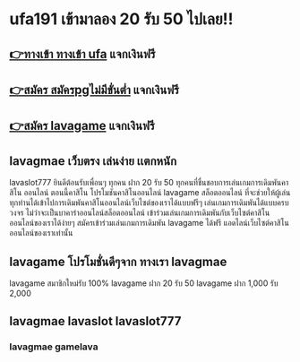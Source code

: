 
# ufa191  เข้ามาลอง 20 รับ 50 ไปเลย!!
 
## [👉ทางเข้า ทางเข้า ufa](https://www.lava123plus.com/) แจกเงินฟรี
## [👉สมัคร สมัครpgไม่มีขั่นต่ำ](https://www.lava123plus.com/) แจกเงินฟรี
## [👉สมัคร lavagame](https://www.lava123plus.com/) แจกเงินฟรี
 
## lavagmae เว็บตรง เล่นง่าย เเตกหนัก 
lavaslot777 ยินดีต้อนรับเพื่อนๆ ทุกคน ฝาก 20 รับ 50  ทุกคนที่ชื่นชอบการเล่นเกมการเดิมพันคาสิโน ออนไลน์ ตอนนี้คาสิโน โปรโมชันคาสิโนออนไลน์ lavagame สล็อตออนไลน์ ที่จะช่วยให้ผู้เล่นทุกท่านได้เข้าไปการเดิมพันคาสิโนออนไลน์เว็บไซต์ของเราได้แบบฟรีๆ เล่นเกมการเดิมพันได้แบบครบวงจร ไม่ว่าจะเป็นบาคาร่าออนไลน์สล็อตออนไลน์ เข้าร่วมเล่นเกมการเดิมพันกับเว็บไซต์คาสิโนออนไลน์ของเราได้ง่ายๆ สมัครเข้าร่วมเล่นเกมการเดิมพัน lavagame ได้ฟรี แอดไลน์เว็บไซต์คาสิโนออนไลน์ของเราเท่านั้น 

## lavagame โปรโมชั่นดีๆจาก ทางเรา lavagmae
lavagame สมาชิกใหม่รับ 100% 
lavagame ฝาก 20 รับ 50
lavagame ฝาก 1,000 รับ 2,000

## lavagmae lavaslot lavaslot777 
### lavagmae gamelava
